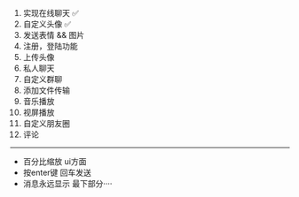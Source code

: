 
1. 实现在线聊天        ✅
2. 自定义头像          ✅
3. 发送表情 && 图片
4. 注册，登陆功能
5. 上传头像
6. 私人聊天
7. 自定义群聊
8. 添加文件传输
9. 音乐播放
10. 视屏播放
11. 自定义朋友圈
12. 评论

----
- 百分比缩放 ui方面
- 按enter键 回车发送
- 消息永远显示 最下部分····